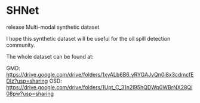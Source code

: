 # SHNet
release Multi-modal synthetic dataset


I hope this synthetic dataset will be useful for the oil spill detection community.

The whole dataset can be found at: 

GMD: https://drive.google.com/drive/folders/1xyALb6B6_yRYGAJvQn0i8x3cdmcfEDIz?usp=sharing
OSD: https://drive.google.com/drive/folders/1Upt_C_31n2l95hQDWp0WBrNX28Qi08pw?usp=sharing
